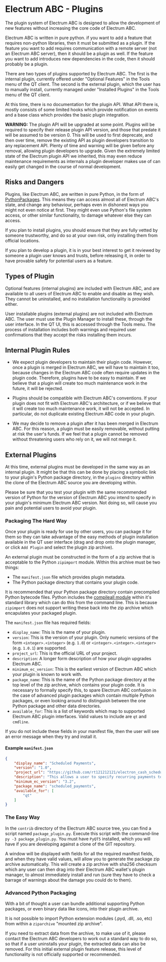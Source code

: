 # Electrum ABC - Plugins

The plugin system of Electrum ABC is designed to allow the development
of new features without increasing the core code of Electrum ABC.

Electrum ABC is written in pure python. if you want to add a feature
that requires non-python libraries, then it must be submitted as a
plugin. If the feature you want to add requires communication with
a remote server (not an Electrum ABC server), then it should be a
plugin as well. If the feature you want to add introduces new
dependencies in the code, then it should probably be a plugin.

There are two types of plugins supported by Electrum ABC.  The first is the
internal plugin, currently offered under "Optional Features" in the Tools
menu of the QT client.  The second is the external plugin, which the user
has to manually install, currently managed under "Installed Plugins" in the
Tools menu of the QT client.

At this time, there is no documentation for the plugin API.  What API there
is, mostly consists of some limited hooks which provide notification on events
and a base class which provides the basic plugin integration.

**WARNING:** The plugin API will be upgraded at some point.  Plugins will
be required to specify their release plugin API version, and those that
predate it will be assumed to be version 0.   This will be used to first
deprecate, and then over time, remove the existing API as plugin
developers transition to any replacement API.  Plenty of time and warning
will be given before any removal, allowing plugin developers to upgrade.
Given the extremely limited state of the Electrum plugin API we inherited,
this may even reduce maintenance requirements
as internals a plugin developer makes use of can easily get changed
in the course of normal development.

## Risks and Dangers

Plugins, like Electrum ABC, are written in pure Python, in the form of
[PythonPackages](https://docs.python.org/3/tutorial/modules.html#packages).
This means they can access almost all of Electrum ABC's state,
and change any behaviour, perhaps even in dishonest ways
you might not even notice at first.  They might even use Python's file
system access, or other similar functionality, to damage whatever else
they can access.

If you plan to install plugins, you should ensure that they are fully vetted
by someone trustworthy, and do so at your own risk, only installing them from
official locations.

If you plan to develop a plugin, it is in your best interest to get it
reviewed by someone a plugin user knows and trusts, before releasing it,
in order to have provable safety for potential users as a feature.


## Types of Plugin

Optional features (internal plugins) are included with Electrum ABC, and are
available to all users of Electrum ABC to enable and disable as they wish.
They cannot be uninstalled, and no installation functionality is provided
either.

User installable plugins (external plugins) are not included with Electrum
ABC.  The user must use the Plugin Manager to install these, through the
user interface.  In the QT UI, this is accessed through the Tools menu.  The
process of installation includes both warnings and required user confirmations
that they accept the risks installing them incurs.

## Internal Plugin Rules

- We expect plugin developers to maintain their plugin code. However,
  once a plugin is merged in Electrum ABC, we will have to maintain it
  too, because changes in the Electrum ABC code often require updates in
  the plugin code. Therefore, plugins have to be easy to maintain. If
  we believe that a plugin will create too much maintenance work in
  the future, it will be rejected.

- Plugins should be compatible with Electrum ABC's conventions. If your
  plugin does not fit with Electrum ABC's architecture, or if we believe
  that it will create too much maintenance work, it will not be
  accepted. In particular, do not duplicate existing Electrum ABC code in
  your plugin.

- We may decide to remove a plugin after it has been merged in
  Electrum ABC. For this reason, a plugin must be easily removable,
  without putting at risk the user's funds. If we feel that a
  plugin cannot be removed without threatening users who rely on it,
  we will not merge it.

## External Plugins

At this time, external plugins must be developed in the same way as an
internal plugin.  It might be that this can be done by placing a symbolic link
to your plugin's Python package directory, in the `plugins` directory within the
clone of the Electrum ABC source you are developing within.

Please be sure that you test your plugin with the same recommended version of
Python for the version of Electrum ABC you intend to specify in your
plugin's minimum Electrum ABC version.  Not doing so, will cause you pain
and potential users to avoid your plugin.

### Packaging The Hard Way

Once your plugin is ready for use by other users, you can package it for them
so they can take advantage of the easy methods of plugin installation available
in the QT user interface (drag and drop onto the plugin manager, or click
`Add Plugin` and select the plugin zip archive).

An external plugin must be constructed in the form of a zip archive that is
acceptable to the Python `zipimport` module.  Within this archive must be two
things:

- The `manifest.json` file which provides plugin metadata.
- The Python package directory that contains your plugin code.

It is recommended that your Python package directory contain precompiled
Python bytecode files.  Python includes
the [compileall module](https://docs.python.org/3/library/compileall.html#command-line-use)
within it's standard library which can do this from the command line.  This
is because `zipimport` does not support writing these back into the zip archive
which encapulates your packaged plugin.

The `manifest.json` file has required fields:

- `display_name`: This is the name of your plugin.
- `version`: This is the version of your plugin.  Only numeric versions of the
  form `<integer>.<integer>` (e.g. `1.0`) or `<integer>.<integer>.<integer>`
  (e.g. `1.0.1`) are supported.
- `project_url`: This is the official URL of your project.
- `description`: A longer form description of how your plugin upgrades
  Electrum ABC.
- `minimum_ec_version`: This is the earliest version of Electrum ABC
  which your plugin is known to work with.
- `package_name`: This is the name of the Python package directory at the
  top level of the zip archive, which contains your plugin code.  It is
  necessary to formally specify this, to spare Electrum ABC confusion in
  the case of advanced plugin packages which contain multiple Python
  packages, or even looking around to distinguish between the one Python
  package and other data directories.
- `available_for`: This is a list of keywords which map to supported
  Electrum ABC plugin interfaces.  Valid values to include are `qt` and
  `cmdline`.

If you do not include these fields in your manifest file, then the user will
see an error message when they try and install it.

#### Example `manifest.json`

```json
{
    "display_name": "Scheduled Payments",
    "version": "1.0",
    "project_url": "https://github.com/rt121212121/electron_cash_scheduled_payments_plugin",
    "description": "This allows a user to specify recurring payments to a number of recipients.",
    "minimum_ec_version": "3.2",
    "package_name": "scheduled_payments",
    "available_for": [
        "qt"
    ]
}
```

### The Easy Way

In the `contrib` directory of the Electrum ABC source tree, you can find a script
named `package_plugin.py`.  Execute this script with the command-line
`py -3 package_plugin.py`.  You must have `PyQT5` installed, which you will have
if you are developing against a clone of the GIT repository.

A window will be displayed with fields for all the required manifest fields, and
when they have valid values, will allow you to generate the package zip archive
automatically.  This will create a zip archive with sha256 checksum which any
user can then drag into their Electrum ABC wallet's plugin manager, to
almost immediately install and run (sure they have to check a barrage of warnings
about the damage you could do to them).

### Advanced Python Packaging

With a bit of thought a user can bundle additional supporting Python packages,
or even binary data like icons, into their plugin archive.

It is not possible to import Python extension modules (.pyd, .dll, .so, etc)
from within a `ziparchive` "mounted zip archive".

If you need to extract data from the archive, to make use of it, please contact
the Electrum ABC developers to work out a standard way to do so, so that if
a user uninstalls your plugin, the extracted data can also be removed.  For this
initial external plugin feature release, this level of functionality is not
officially supported or recommended.
